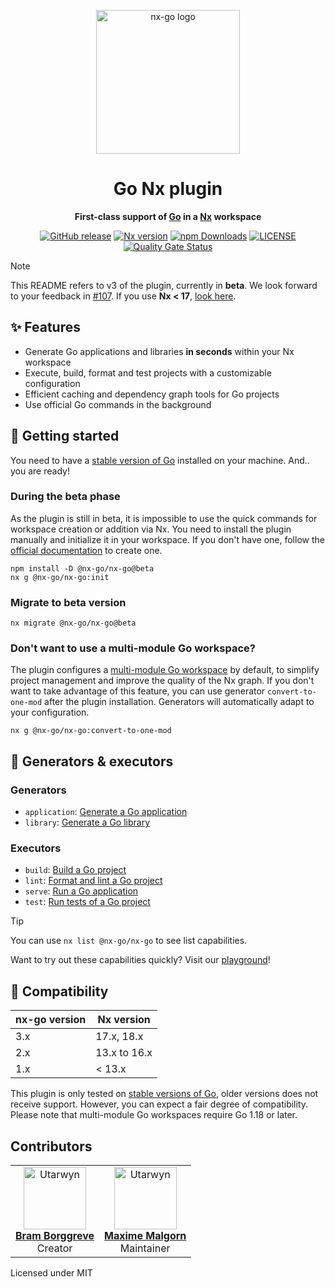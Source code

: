 <p align="center"><img src="https://github.com/nx-go.png" alt="nx-go logo" height="230"/></p>

<div align="center">

# Go Nx plugin

**First-class support of [Go](https://go.dev) in a [Nx](https://nx.dev) workspace**

[![GitHub release](https://img.shields.io/github/v/release/nx-go/nx-go)](https://github.com/nx-go/nx-go/releases/latest)
[![Nx version](https://img.shields.io/npm/dependency-version/%40nx-go%2Fnx-go/%40nx%2Fdevkit?label=Nx&logo=nx)](https://nx.dev)
[![npm Downloads](https://img.shields.io/npm/dt/@nx-go/nx-go?color=eb2f06&logo=npm)](https://npmjs.com/package/@nx-go/nx-go)
[![LICENSE](https://img.shields.io/github/license/nx-go/nx-go)](https://github.com/nx-go/nx-go/blob/main/LICENSE)
[![Quality Gate Status](https://sonarcloud.io/api/project_badges/measure?project=nx-go_nx-go&metric=alert_status)](https://sonarcloud.io/dashboard?id=nx-go_nx-go)

</div>

> [!NOTE]
> This README refers to v3 of the plugin, currently in **beta**. We look forward to your feedback in [#107](https://github.com/nx-go/nx-go/issues/107). If you use **Nx < 17**, [look here](https://github.com/nx-go/nx-go/tree/v2.8.0#readme).

## ✨ Features

- Generate Go applications and libraries **in seconds** within your Nx workspace
- Execute, build, format and test projects with a customizable configuration
- Efficient caching and dependency graph tools for Go projects
- Use official Go commands in the background

## 🚀 Getting started

You need to have a [stable version of Go](https://go.dev/dl/) installed on your machine. And.. you are ready!

### During the beta phase

As the plugin is still in beta, it is impossible to use the quick commands for workspace creation or addition via Nx.
You need to install the plugin manually and initialize it in your workspace. If you don't have one, follow the [official documentation](https://nx.dev/getting-started/installation) to create one.

```shell
npm install -D @nx-go/nx-go@beta
nx g @nx-go/nx-go:init
```

### Migrate to beta version

```shell
nx migrate @nx-go/nx-go@beta
```

### Don't want to use a multi-module Go workspace?

The plugin configures a [multi-module Go workspace](https://go.dev/doc/tutorial/workspaces) by default, to simplify project management and improve the quality of the Nx graph. If you don't want to take advantage of this feature, you can use generator `convert-to-one-mod` after the plugin installation. Generators will automatically adapt to your configuration.

```shell
nx g @nx-go/nx-go:convert-to-one-mod
```

## 📖 Generators & executors

### Generators

- `application`: [Generate a Go application](./docs/generators/application.md)
- `library`: [Generate a Go library](./docs/generators/library.md)

### Executors

- `build`: [Build a Go project](./docs/executors/build.md)
- `lint`: [Format and lint a Go project](./docs/executors/lint.md)
- `serve`: [Run a Go application](./docs/executors/serve.md)
- `test`: [Run tests of a Go project](./docs/executors/test.md)

> [!TIP]
> You can use `nx list @nx-go/nx-go` to see list capabilities.

Want to try out these capabilities quickly? Visit our [playground](https://github.com/nx-go/nx-go-playground)!

## 🧩 Compatibility

| nx-go version | Nx version   |
|---------------|--------------|
| 3.x           | 17.x, 18.x   |
| 2.x           | 13.x to 16.x |
| 1.x           | < 13.x       |

This plugin is only tested on [stable versions of Go](https://go.dev/dl/), older versions does not receive support. However, you can expect a fair degree of compatibility. Please note that multi-module Go workspaces require Go 1.18 or later.

## Contributors

<table>
  <tbody>
    <tr>
      <td align="center" valign="top"><a href="https://github.com/beeman"><img src="https://github.com/beeman.png" width="100" alt="Utarwyn"/><br /><b>Bram Borggreve</b></a><br />Creator</td>
      <td align="center" valign="top"><a href="https://github.com/utarwyn"><img src="https://github.com/utarwyn.png" width="100" alt="Utarwyn"/><br /><b>Maxime Malgorn</b></a><br />Maintainer</td>
    </tr>
  </tbody>
</table>

Licensed under MIT
